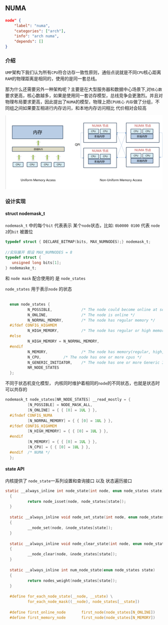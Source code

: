 ## NUMA

```json
node" {
    "label": "numa",
    "categories": ["arch"],
    "info": "arch numa",
    "depends": []
}
```

### 介绍

 `UMP`架构下我们认为所有`CPU`符合访存一致性原则，通俗点说就是不同`CPU`核心距离`RAM`的物理距离是相同的，使用的是同一套总线。

那为什么还需要另外一种架构呢？主要是在大型服务器和数据中心场景下,对`核心数`要求更高，核心数越多，如果是使用同一套访存模型，总线竞争会更激烈。并且对物理布局要求更高，因此提出了`NUMA`的模型，物理上把`CPU核心` `内存`做了分组，不同组之间如果要互相进行内存访问，和本地内存访问相比 代价相对会较高

![Screenshot](./image/38.png)







### 设计实现



#### struct nodemask_t

`nodemask_t` 中的每个`bit`  代表表示 某个`node`状态，比如: `0b0000 0100` 代表 `node 2`的`bit` 被置位

```c
typedef struct { DECLARE_BITMAP(bits, MAX_NUMNODES);} nodemask_t;
  
//实际展开 假设 MAX_NUMNODES = 8
typedef struct {
   unsigned long bits[1];
} nodemaske_t;


```

和 `node mask` 配合使用的 是 `node_states` 

`node_states` 用于表示`node` 的状态

```c

  enum node_states {
          N_POSSIBLE,             /* The node could become online at some point */
          N_ONLINE,               /* The node is online */
          N_NORMAL_MEMORY,        /* The node has regular memory */
  #ifdef CONFIG_HIGHMEM
          N_HIGH_MEMORY,          /* The node has regular or high memory */
  #else
          N_HIGH_MEMORY = N_NORMAL_MEMORY,
  #endif
          N_MEMORY,               /* The node has memory(regular, high, movable) */
          N_CPU,          /* The node has one or more cpus */
          N_GENERIC_INITIATOR,    /* The node has one or more Generic Initiators */
          NR_NODE_STATES
  };

```



不同于状态机变化模型， 内核同时维护着相同的`node`的不同状态，也就是状态时可以共存的

```c
nodemask_t node_states[NR_NODE_STATES] __read_mostly = {
          [N_POSSIBLE] = NODE_MASK_ALL,
          [N_ONLINE] = { { [0] = 1UL } },
  #ifndef CONFIG_NUMA
          [N_NORMAL_MEMORY] = { { [0] = 1UL } },
  #ifdef CONFIG_HIGHMEM
          [N_HIGH_MEMORY] = { { [0] = 1UL } },
  #endif
          [N_MEMORY] = { { [0] = 1UL } },
          [N_CPU] = { { [0] = 1UL } },
  #endif  /* NUMA */
  };


```



#### state API

内核提供了 `node_state`一系列设置和查询接口 以及 状态遍历接口

```c
static __always_inline int node_state(int node, enum node_states state)
  {
          return node_isset(node, node_states[state]);
  }

  static __always_inline void node_set_state(int node, enum node_states state)
  {
          __node_set(node, &node_states[state]);
  }

  static __always_inline void node_clear_state(int node, enum node_states state)
  {
          __node_clear(node, &node_states[state]);
  }

  static __always_inline int num_node_state(enum node_states state)
  {
          return nodes_weight(node_states[state]);
  }

  #define for_each_node_state(__node, __state) \
          for_each_node_mask((__node), node_states[__state])

  #define first_online_node       first_node(node_states[N_ONLINE])
  #define first_memory_node       first_node(node_states[N_MEMORY])


```
